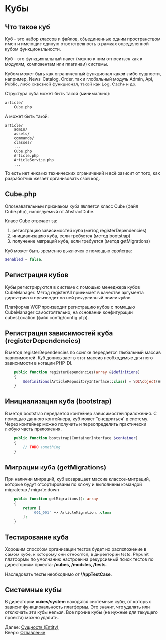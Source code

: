 # Кубы

## Что такое куб

Куб - это набор классов и файлов, объединенные одним пространством имен и имеющие единую ответственность в рамках
определенной кубом функциональности.

Куб - это функциональный пакет (можно к ним относиться как к модулям, компонентам или плагинам) системы.<br>

Кубом может быть как ограниченный функционал какой-либо сущности, например, News, Catalog, Order,
так и глобальный модуль Admin, Api, Public, либо сквозной функционал, такой как Log, Cache и др.

Структура куба может быть такой (минимально):
```
article/
    Cube.php
```

А может быть такой:
```
article/
    admin/
    assets/
    commands/
    classes/
    ...
    Cube.php
    Article.php
    ArticleService.php
    ...
```

То есть нет никаких технических ограничений и всё зависит от того, как разработчик желает организовать свой код.

## Cube.php

Опознавательным признаком куба является класс Cube (файл Cube.php), наследуемый от AbstractCube.

Класс Cube отвечает за:
1. регистрацию зависимостей куба (метод registerDependencies)
2. инициализацию куба, если требуется (метод bootstrap)
3. получение миграций куба, если требуется (метод getMigrations)

Куб может быть временно выключен с помощью свойства:
```php
$enabled = false.
```

## Регистрация кубов

Кубы регистрируются в системе с помощью менеджера кубов CubeManager.
Метод registerAll принимает в качестве аргумента директрию и производит по ней
рекурсивный поиск кубов.

Платформа WCP производит регистрацию кубов с помощью CubeManager самостоятельно,
на основании конфигурации cubesLocation (файл config/config.php).

## Регистрация зависимостей куба (registerDependencies)

В метод registerDependencies по ссылке передается глобальный массив зависимостей.
Куб дописывает в этот массив необходимые для него зависимости в нотации PHP-DI.

```php
    public function registerDependencies(array &$definitions)
    {
        $definitions[ArticleRepositoryInterface::class] = \DI\object(ArticleRepositoryMicro::class);
    }
```

## Инициализация куба (bootstrap)

В метод bootstrap передается контейнер зависимостей приложения.
С помощью данного контейнера, куб может "внедриться" в систему.
Через контейнер можно получить и переопределить практически любую часть приложения.

```php
    public function bootstrap(ContainerInterface $container)
    {
        // TODO something
    }
```

## Миграции куба (getMigrations)

При наличии миграций, куб возвращает массив классов-миграций,
которые будут отсортированы по ключу и выполнены командой migrate:up / migrate:down

```php
    public function getMigrations(): array
    {
        return [
            '001_001' => ArticleMigration::class
        ];
    }
```

## Тестирование куба

Хорошим способом организации тестов будет их расположение в самом кубе, к которому они относятся, в директории tests.
Phpunit платформы по умолчанию настроен на рекурсивный поиск тестов по директориям проекта: **/cubes, /modules, /tests**.

Наследовать тесты необходимо от **\AppTestCase**.

## Системные кубы

В директории **cubes/system** находятся системные кубы, от которых зависит функциональность платформы. Это значит, что
удалять или отключать эти кубы нельзя. Все прочие кубы (не нужные для текущего проекта) можно удалить.

Далее: [Сущности (Entity)](entity.md)<br>
Вверх: [Оглавление](index.md)
